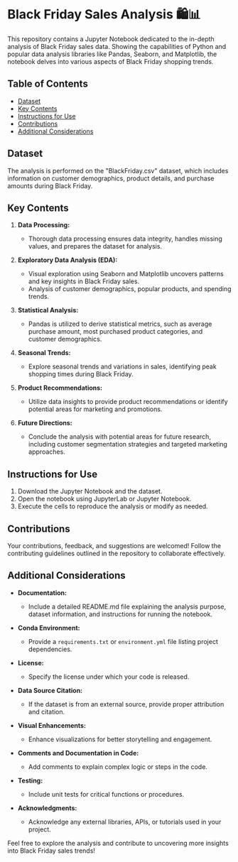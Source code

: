 <h1>Black Friday Sales Analysis 🛍️📊</h1>
This repository contains a Jupyter Notebook dedicated to the in-depth analysis of Black Friday sales data.
Showing the capabilities of Python and popular data analysis libraries like Pandas, Seaborn, and Matplotlib, the notebook delves into various aspects of Black Friday shopping trends.

## Table of Contents
- [Dataset](#dataset)
- [Key Contents](#key-contents)
- [Instructions for Use](#instructions-for-use)
- [Contributions](#contributions)
- [Additional Considerations](#additional-considerations)

## Dataset

The analysis is performed on the "BlackFriday.csv" dataset, which includes information on customer demographics, product details, and purchase amounts during Black Friday.

## Key Contents

1. **Data Processing:**
   - Thorough data processing ensures data integrity, handles missing values, and prepares the dataset for analysis.

2. **Exploratory Data Analysis (EDA):**
   - Visual exploration using Seaborn and Matplotlib uncovers patterns and key insights in Black Friday sales.
   - Analysis of customer demographics, popular products, and spending trends.

3. **Statistical Analysis:**
   - Pandas is utilized to derive statistical metrics, such as average purchase amount, most purchased product categories, and customer demographics.

4. **Seasonal Trends:**
   - Explore seasonal trends and variations in sales, identifying peak shopping times during Black Friday.

5. **Product Recommendations:**
   - Utilize data insights to provide product recommendations or identify potential areas for marketing and promotions.

6. **Future Directions:**
   - Conclude the analysis with potential areas for future research, including customer segmentation strategies and targeted marketing approaches.

## Instructions for Use

1. Download the Jupyter Notebook and the dataset.
2. Open the notebook using JupyterLab or Jupyter Notebook.
3. Execute the cells to reproduce the analysis or modify as needed.

## Contributions

Your contributions, feedback, and suggestions are welcomed! Follow the contributing guidelines outlined in the repository to collaborate effectively.

## Additional Considerations

- **Documentation:**
  - Include a detailed README.md file explaining the analysis purpose, dataset information, and instructions for running the notebook.

- **Conda Environment:**
  - Provide a `requirements.txt` or `environment.yml` file listing project dependencies.

- **License:**
  - Specify the license under which your code is released.

- **Data Source Citation:**
  - If the dataset is from an external source, provide proper attribution and citation.

- **Visual Enhancements:**
  - Enhance visualizations for better storytelling and engagement.

- **Comments and Documentation in Code:**
  - Add comments to explain complex logic or steps in the code.

- **Testing:**
  - Include unit tests for critical functions or procedures.

- **Acknowledgments:**
  - Acknowledge any external libraries, APIs, or tutorials used in your project.

Feel free to explore the analysis and contribute to uncovering more insights into Black Friday sales trends!

